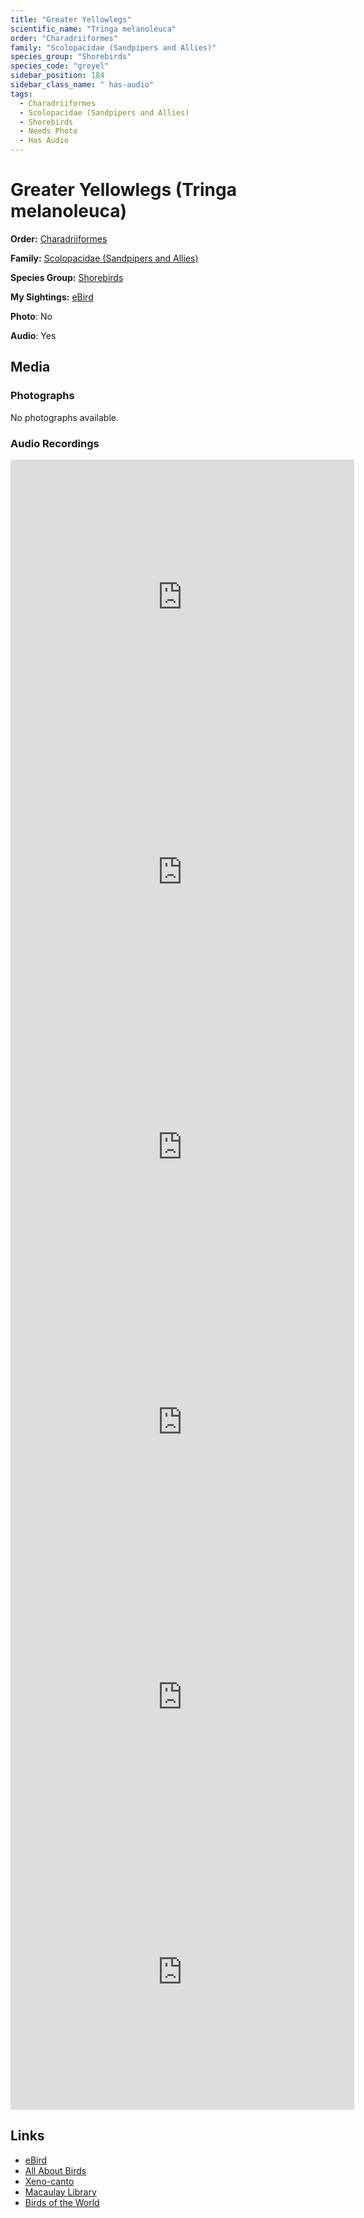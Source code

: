 ```yaml
---
title: "Greater Yellowlegs"
scientific_name: "Tringa melanoleuca"
order: "Charadriiformes"
family: "Scolopacidae (Sandpipers and Allies)"
species_group: "Shorebirds"
species_code: "greyel"
sidebar_position: 184
sidebar_class_name: " has-audio"
tags: 
  - Charadriiformes
  - Scolopacidae (Sandpipers and Allies)
  - Shorebirds
  - Needs Photo
  - Has Audio
---
```


# Greater Yellowlegs (Tringa melanoleuca)

**Order:** [Charadriiformes](/tags/charadriiformes)

**Family:** [Scolopacidae (Sandpipers and Allies)](/tags/scolopacidae-sandpipers-and-allies)

**Species Group:** [Shorebirds](/tags/shorebirds)

**My Sightings:** [eBird](https://ebird.org/lifelist?r=world&time=life&spp=greyel)

**Photo**: No 

**Audio**: Yes

## Media
### Photographs
No photographs available.

### Audio Recordings
<iframe src="https://macaulaylibrary.org/asset/626557653/embed" width="550" height="440" frameborder="0" allowfullscreen></iframe>
<iframe src="https://macaulaylibrary.org/asset/626618150/embed" width="550" height="440" frameborder="0" allowfullscreen></iframe>
<iframe src="https://macaulaylibrary.org/asset/626684975/embed" width="550" height="440" frameborder="0" allowfullscreen></iframe>
<iframe src="https://macaulaylibrary.org/asset/626684976/embed" width="550" height="440" frameborder="0" allowfullscreen></iframe>
<iframe src="https://macaulaylibrary.org/asset/626917174/embed" width="550" height="440" frameborder="0" allowfullscreen></iframe>
<iframe src="https://macaulaylibrary.org/asset/626917175/embed" width="550" height="440" frameborder="0" allowfullscreen></iframe>

## Links
* [eBird](https://ebird.org/species/greyel) 
* [All About Birds](https://www.allaboutbirds.org/guide/greyel) 
* [Xeno-canto](https://www.xeno-canto.org/species/tringa-melanoleuca) 
* [Macaulay Library](https://search.macaulaylibrary.org/catalog?taxonCode=greyel&sort=rating_rank_desc)
* [Birds of the World](https://birdsoftheworld.org/bow/species/greyel)
